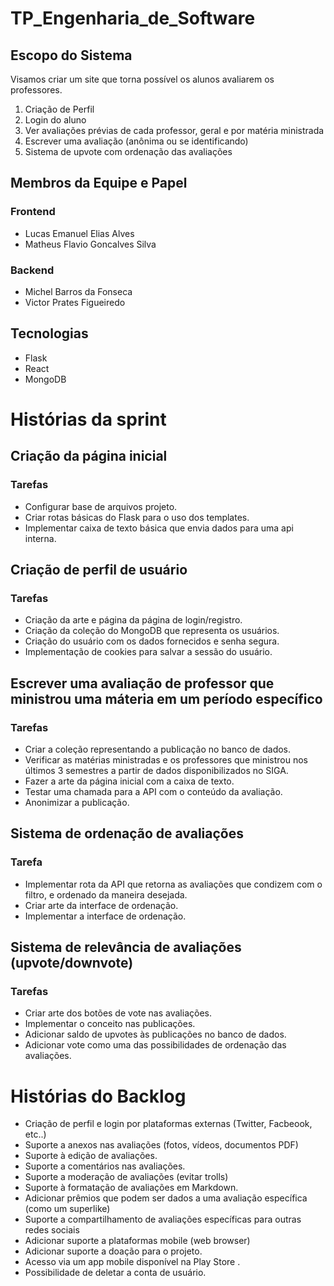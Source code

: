 # TP_Engenharia_de_Software
## Escopo do Sistema

Visamos criar um site que torna possível os alunos avaliarem os professores.
1. Criação de Perfil
2. Login do aluno
3. Ver avaliações prévias de cada professor, geral e por matéria ministrada
4. Escrever uma avaliação (anônima ou se identificando)
5. Sistema de upvote com ordenação das avaliações

## Membros da Equipe e Papel
### Frontend
- Lucas Emanuel Elias Alves
- Matheus Flavio Goncalves Silva

### Backend
- Michel Barros da Fonseca
- Victor Prates Figueiredo

## Tecnologias
- Flask
- React
- MongoDB

# Histórias da sprint  
  
## Criação da página inicial  
### Tarefas
-  Configurar base de arquivos projeto.
- Criar rotas básicas do Flask para o uso dos templates.
- Implementar caixa de texto básica que envia dados para uma api interna.
  
## Criação de perfil de usuário  
### Tarefas
-  Criação da arte e página da página de login/registro.
- Criação da coleção do MongoDB que representa os usuários.
- Criação do usuário com os dados fornecidos e senha segura.
- Implementação de cookies para salvar a sessão do usuário.
  
## Escrever uma avaliação de professor que ministrou uma máteria em um período específico  
### Tarefas 
-  Criar a coleção representando a publicação no banco de dados.
- Verificar as matérias ministradas e os professores que ministrou nos últimos 3 semestres a partir de dados disponibilizados no SIGA.
-  Fazer a arte da página inicial com a caixa de texto.
- Testar uma chamada para a API com o conteúdo da avaliação.
- Anonimizar a publicação.
  
## Sistema de ordenação de avaliações  
### Tarefa 
-  Implementar rota da API que retorna as avaliações que condizem com o filtro, e ordenado da maneira desejada.
- Criar arte da interface de ordenação.
- Implementar a interface de ordenação.
  
## Sistema de relevância de avaliações (upvote/downvote)  
### Tarefas 
-  Criar arte dos botões de vote nas avaliações.
- Implementar o conceito nas publicações.
- Adicionar saldo de upvotes às publicações no banco de dados.
- Adicionar vote como uma das possibilidades de ordenação das avaliações.
  
  
  
# Histórias do Backlog  
- Criação de perfil e login por plataformas externas (Twitter, Facbeook, etc..)  
- Suporte a anexos nas avaliações (fotos, vídeos, documentos PDF)  
- Suporte à edição de avaliações.  
- Suporte a comentários nas avaliações.  
- Suporte a moderação de avaliações (evitar trolls)  
- Suporte à formatação de avaliações em Markdown.  
- Adicionar prêmios que podem ser dados a uma avaliação específica (como um superlike)  
- Suporte a compartilhamento de avaliações específicas para outras redes sociais  
- Adicionar suporte a plataformas mobile (web browser)  
- Adicionar suporte a doação para o projeto.  
- Acesso via um app mobile disponível na Play Store .
- Possibilidade de deletar a conta de usuário.
